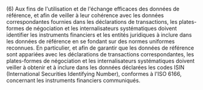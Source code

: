 (6) Aux fins de l'utilisation et de l'échange efficaces des données de référence, et afin de veiller à leur cohérence avec les données correspondantes fournies dans les déclarations de transactions, les plates-formes de négociation et les internalisateurs systématiques doivent identifier les instruments financiers et les entités juridiques à inclure dans les données de référence en se fondant sur des normes uniformes reconnues. En particulier, et afin de garantir que les données de référence sont appariées avec les déclarations de transactions correspondantes, les plates-formes de négociation et les internalisateurs systématiques doivent veiller à obtenir et à inclure dans les données déclarées les codes ISIN (International Securities Identifying Number), conformes à l'ISO 6166, concernant les instruments financiers communiqués.